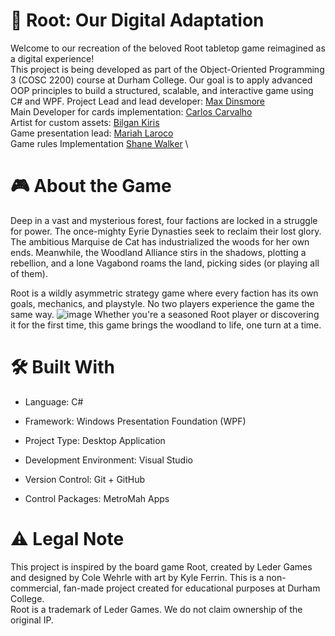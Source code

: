 # 🌲 Root: Our Digital Adaptation
Welcome to our recreation of the beloved Root tabletop game reimagined as a digital experience! \
This project is being developed as part of the Object-Oriented Programming 3 (COSC 2200) course at Durham College. Our goal is to apply advanced OOP principles to build a structured, scalable, and interactive game using C# and WPF.
Project Lead and lead developer: [Max Dinsmore](https://github.com/maxwelldinsmore) \
Main Developer for cards implementation: [Carlos Carvalho](https://github.com/CarlosCarvalhoC) \
Artist for custom assets: [Bilgan Kiris](https://github.com/bilgandc) \
Game presentation lead: [Mariah Laroco](https://github.com/marroco11) \
Game rules Implementation [Shane Walker](https://github.com/Hannibpl) \

# 🎮 About the Game
Deep in a vast and mysterious forest, four factions are locked in a struggle for power. The once-mighty Eyrie Dynasties seek to reclaim their lost glory. The ambitious Marquise de Cat has industrialized the woods for her own ends. Meanwhile, the Woodland Alliance stirs in the shadows, plotting a rebellion, and a lone Vagabond roams the land, picking sides (or playing all of them).

Root is a wildly asymmetric strategy game where every faction has its own goals, mechanics, and playstyle. No two players experience the game the same way.
![image](https://github.com/user-attachments/assets/7e3943fe-689a-4e73-a556-e528e062363f)
Whether you're a seasoned Root player or discovering it for the first time, this game brings the woodland to life, one turn at a time.

# 🛠️ Built With
- Language: C#

- Framework: Windows Presentation Foundation (WPF)

- Project Type: Desktop Application

- Development Environment: Visual Studio

- Version Control: Git + GitHub

- Control Packages: MetroMah Apps

# ⚠️ Legal Note
This project is inspired by the board game Root, created by Leder Games and designed by Cole Wehrle with art by Kyle Ferrin. This is a non-commercial, fan-made project created for educational purposes at Durham College. \
Root is a trademark of Leder Games. We do not claim ownership of the original IP.

